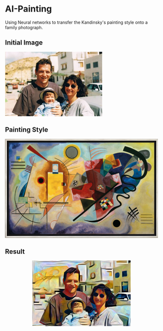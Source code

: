 # AI-Painting
Using Neural networks to transfer the Kandinsky's painting style onto a family photograph. 

## Initial Image
![Image of framework](Images/sofi_fam.jpg)

## Painting Style
![Image of framework](Images/kandinsky_style.jpg)

## Result
<span style="display:block;text-align:center">![Image of framework](Images/sofia_fam_5000.png)</span>
